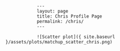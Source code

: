 
                ---
                layout: page
                title: Chris Profile Page
                permalink: /chris/
                ---

                ![Scatter plot]({ site.baseurl }/assets/plots/matchup_scatter_chris.png)
